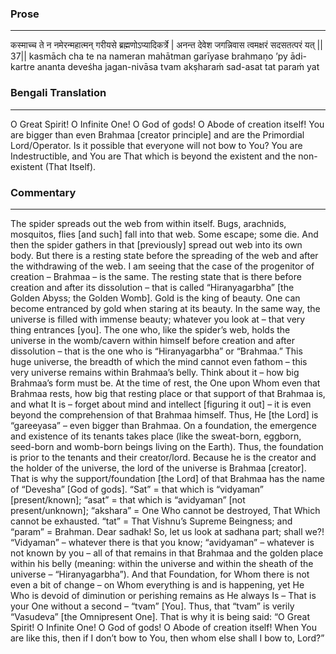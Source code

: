 ### Prose 
 --- 
कस्माच्च ते न नमेरन्महात्मन्
गरीयसे ब्रह्मणोऽप्यादिकर्त्रे |
अनन्त देवेश जगन्निवास
त्वमक्षरं सदसतत्परं यत् || 37||
kasmāch cha te na nameran mahātman
garīyase brahmaṇo ’py ādi-kartre
ananta deveśha jagan-nivāsa
tvam akṣharaṁ sad-asat tat paraṁ yat

### Bengali Translation 
 --- 
O Great Spirit! O Infinite One! O God of gods! O Abode of creation itself! You are bigger than even Brahmaa [creator principle] and are the Primordial Lord/Operator. Is it possible that everyone will not bow to You? You are Indestructible, and You are That which is beyond the existent and the non-existent (That Itself). 

### Commentary 
 --- 
The spider spreads out the web from within itself. Bugs, arachnids, mosquitos, flies [and such] fall into that web. Some escape; some die. And then the spider gathers in that [previously] spread out web into its own body. But there is a resting state before the spreading of the web and after the withdrawing of the web. I am seeing that the case of the progenitor of creation – Brahmaa – is the same. The resting state that is there before creation and after its dissolution – that is called “Hiranyagarbha” [the Golden Abyss; the Golden Womb]. Gold is the king of beauty. One can become entranced by gold when staring at its beauty. In the same way, the universe is filled with immense beauty; whatever you look at – that very thing entrances [you]. The one who, like the spider’s web, holds the universe in the womb/cavern within himself before creation and after dissolution – that is the one who is “Hiranyagarbha” or “Brahmaa.” This huge universe, the breadth of which the mind cannot even fathom – this very universe remains within Brahmaa’s belly. Think about it – how big Brahmaa’s form must be. At the time of rest, the One upon Whom even that Brahmaa rests, how big that resting place or that support of that Brahmaa is, and what It is – forget about mind and intellect [figuring it out] – it is even beyond the comprehension of that Brahmaa himself. Thus, He [the Lord] is “gareeyasa” – even bigger than Brahmaa. On a foundation, the emergence and existence of its tenants takes place (like the sweat-born, eggborn, seed-born and womb-born beings living on the Earth). Thus, the foundation is prior to the tenants and their creator/lord. Because he is the creator and the holder of the universe, the lord of the universe is Brahmaa [creator]. That is why the support/foundation [the Lord] of that Brahmaa has the name of “Devesha” [God of gods]. “Sat” = that which is “vidyaman” [present/known]; “asat” = that which is “avidyaman” [not present/unknown]; “akshara” = One Who cannot be destroyed, That Which cannot be exhausted. “tat” = That Vishnu’s Supreme Beingness; and “param” = Brahman. Dear sadhak! So, let us look at sadhana part; shall we?! “Vidyaman” – whatever there is that you know; “avidyaman” – whatever is not known by you – all of that remains in that Brahmaa and the golden place within his belly (meaning: within the universe and within the sheath of the universe – “Hiranyagarbha”). And that Foundation, for Whom there is not even a bit of change – on Whom everything is and is happening, yet He Who is devoid of diminution or perishing remains as He always Is – That is your One without a second – “tvam” [You]. Thus, that “tvam” is verily “Vasudeva” [the Omnipresent One]. That is why it is being said: “O Great Spirit! O Infinite One! O God of gods! O Abode of creation itself! When You are like this, then if I don’t bow to You, then whom else shall I bow to, Lord?”
